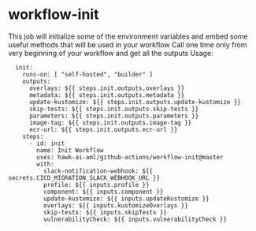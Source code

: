 # workflow-init

This job will initialize some of the environment variables and embed some useful methods that will be used in your workflow 
Call one time only from very beginning of your workflow and get all the outputs 
Usage:

```
  init:
    runs-on: [ "self-hosted", "builder" ]
    outputs:
      overlays: ${{ steps.init.outputs.overlays }}
      metadata: ${{ steps.init.outputs.metadata }}
      update-kustomize: ${{ steps.init.outputs.update-kustomize }}
      skip-tests: ${{ steps.init.outputs.skip-tests }}
      parameters: ${{ steps.init.outputs.parameters }}
      image-tag: ${{ steps.init.outputs.image-tag }}
      ecr-url: ${{ steps.init.outputs.ecr-url }}
    steps:
      - id: init
        name: Init Workflow
        uses: hawk-ai-aml/github-actions/workflow-init@master
        with:
          slack-notification-webhook: ${{ secrets.CICD_MIGRATION_SLACK_WEBHOOK_URL }}
          profile: ${{ inputs.profile }}
          component: ${{ inputs.component }}
          update-kustomize: ${{ inputs.updateKustomize }}
          overlays: ${{ inputs.kustomizeOverlays }}
          skip-tests: ${{ inputs.skipTests }}
          vulnerabilityCheck: ${{ inputs.vulnerabilityCheck }}
```